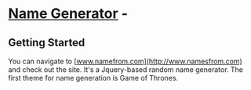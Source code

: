 # [Name Generator](http://namesfrom.com/) - 


## Getting Started
You can navigate to [www.namefrom.com](http://www.namesfrom.com) and check out the site. It's a Jquery-based random name generator. The first theme for name generation is Game of Thrones.
